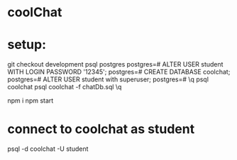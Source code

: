 # coolChat

# setup:

git checkout development
psql postgres
postgres=# ALTER USER student WITH LOGIN PASSWORD '12345';
postgres=# CREATE DATABASE coolchat;
postgres=# ALTER USER student with superuser;
postgres=# \q
psql coolchat
psql coolchat -f chatDb.sql
\q

npm i
npm start

# connect to coolchat as student

psql -d coolchat -U student
